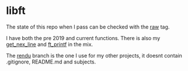 # libft

The state of this repo when I pass can be checked with the [raw](http://github.com/HappyTramp/libft/tree/raw) tag.

I have both the pre 2019 and current functions. There is also my [get\_nex\_line](http://github.com/HappyTramp/get_next_line) and [ft\_printf](http://github.com/HappyTramp/ft_printf) in the mix.

The [rendu](http://github.com/HappyTramp/libft/tree/rendu) branch is the one I use for my other projects, it doesnt contain .gitignore, README.md and subjects.

